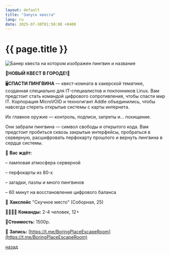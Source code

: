 ```yaml
---
layout: default
title: "Запуск квеста"
lang: ru
date: 2025-07-30T01:50:00 +0400
---
```


# [](#header-1) {{ page.title }}

![Банер квеста на котором изображен пингвин и название](https://sun9-77.userapi.com/s/v1/ig2/8wcxCmQtgi4K2BIYMS6k6ifqwlBoF4PPsnHdOS5EU9JEioqdCqhVa2pKuWuoAlyUu_45yJ0uiX4Ivck2nKCdNRqU.jpg?quality=95&as=32x32,48x48,72x72,108x109,160x161,240x241,360x362,480x483,540x543,640x644,720x724,974x980&from=bu&cs=974x0)


🚨**НОВЫЙ КВЕСТ В ГОРОДЕ!**🚨

🖥**СПАСТИ ПИНГВИНА** — квест-комната в хакерской тематике, созданная специально для IT-специалистов и поклонников Linux.
Вам предстоит стать командой цифрового сопротивления, чтобы спасти мир IT. Корпорация MicroVOID и техногигант Addle объединились, чтобы навсегда стереть открытые системы с карты интернета.

Их главное оружие — контроль, подписи, запреты и... похищение.


Они забрали пингвина — символ свободы и открытого кода.
Вам предстоит пробиться сквозь закрытые интерфейсы, пробраться в серверную, расшифровать перфокарту прошлого и вернуть пингвина в сердце системы.



💾 **Вас ждёт:**


 – ламповая атмосфера серверной


 – перфокарты из 80-х


 – загадки, пазлы и много пингвинов


 – 60 минут на восстановление цифрового баланса


📍 **Хакспейс** "Скучное место" (Соборная, 25)

👨‍👨‍👧‍👦 **Команды:** 2-4 человек, 12+

🔗**Стоимость:** 1500р.

🔗 **Запись:** [https://t.me/BoringPlaceEscapeRoom](https://t.me/BoringPlaceEscapeRoom)

[назад](../news/)
